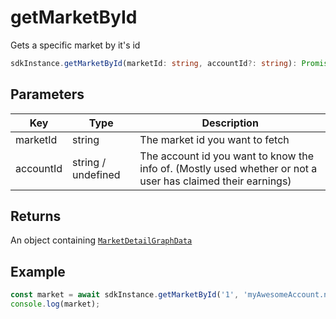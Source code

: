 # getMarketById

Gets a specific market by it's id

```TypeScript
sdkInstance.getMarketById(marketId: string, accountId?: string): Promise<MarketDetailGraphData>
```

## Parameters
|Key|Type|Description
|---|---|---|
|marketId|string|The market id you want to fetch
|accountId|string / undefined|The account id you want to know the info of. (Mostly used whether or not a user has claimed their earnings)

## Returns
An object containing [`MarketDetailGraphData​`](../Types/MarketDetailGraphData.md)

## Example

```TypeScript
const market = await sdkInstance.getMarketById('1', 'myAwesomeAccount.near');
console.log(market);
```
